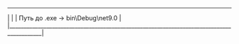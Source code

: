  __________________________________________________________________________________________
|                                                                                          |
|           Путь до .exe -> bin\Debug\net9.0                                              |
|__________________________________________________________________________________________|
